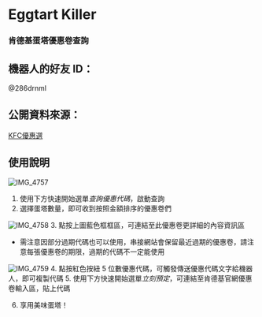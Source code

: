 # Eggtart Killer
### 肯德基蛋塔優惠卷查詢

## 機器⼈的好友 ID：
@286drnml

## 公開資料來源：
[KFC優惠選](https://kfc.izo.tw/#google_vignette)

## 使用說明
![IMG_4757](https://github.com/haku19602/linebot_eggtartkiller/assets/145089039/2f88a02f-56b8-47db-afc8-17188c5f4b19)
1. 使用下方快速開始選單*查詢優惠代碼*，啟動查詢
2. 選擇蛋塔數量，即可收到按照金額排序的優惠卷們

![IMG_4758](https://github.com/haku19602/linebot_eggtartkiller/assets/145089039/5eaa9b6c-9d59-4627-8bd8-48949a350934)
3. 點按上圖藍色框框區，可連結至此優惠卷更詳細的內容資訊區
* 需注意因部分過期代碼也可以使用，串接網站會保留最近過期的優惠卷，請注意每張優惠卷的期限，過期的代碼不一定能使用

![IMG_4759](https://github.com/haku19602/linebot_eggtartkiller/assets/145089039/8cc3de0a-4803-4f3d-af0b-fda2279cc005)
4. 點按紅色按紐 5 位數優惠代碼，可觸發傳送優惠代碼文字給機器人，即可複製代碼
5. 使用下方快速開始選單*立刻預定*，可連結至肯德基官網優惠卷輸入區，貼上代碼

6. 享用美味蛋塔！



